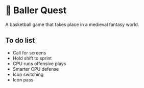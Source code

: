 # 🏀 Baller Quest

A basketball game that takes place in a medieval fantasy world.

## To do list

- Call for screens
- Hold shift to sprint
- CPU runs offensive plays
- Smarter CPU defense
- Icon switching
- Icon pass
